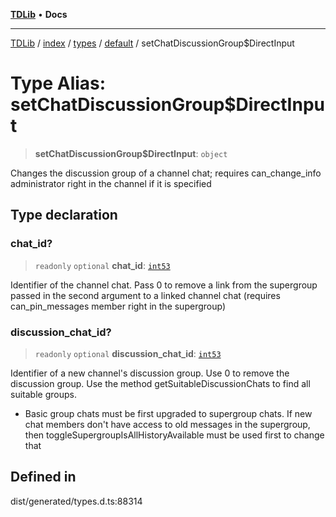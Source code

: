 [**TDLib**](../../../../../../README.md) • **Docs**

***

[TDLib](../../../../../../modules.md) / [index](../../../../../README.md) / [types](../../../README.md) / [default](../README.md) / setChatDiscussionGroup$DirectInput

# Type Alias: setChatDiscussionGroup$DirectInput

> **setChatDiscussionGroup$DirectInput**: `object`

Changes the discussion group of a channel chat; requires can_change_info administrator right in the channel if it is specified

## Type declaration

### chat\_id?

> `readonly` `optional` **chat\_id**: [`int53`](int53.md)

Identifier of the channel chat. Pass 0 to remove a link from the supergroup passed in the second argument to a linked channel chat (requires can_pin_messages member right in the supergroup)

### discussion\_chat\_id?

> `readonly` `optional` **discussion\_chat\_id**: [`int53`](int53.md)

Identifier of a new channel's discussion group. Use 0 to remove the discussion group. Use the method getSuitableDiscussionChats to find all suitable groups.

- Basic group chats must be first upgraded to supergroup chats. If new chat members don't have access to old messages in the supergroup, then toggleSupergroupIsAllHistoryAvailable must be used first to change that

## Defined in

dist/generated/types.d.ts:88314
